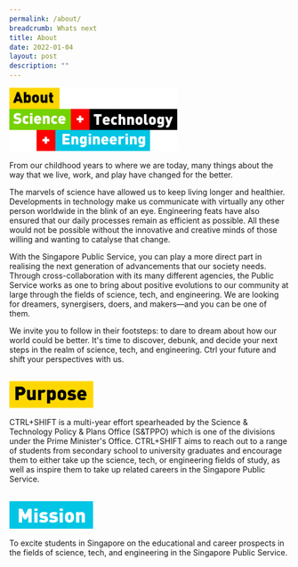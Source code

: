 ```yaml
---
permalink: /about/
breadcrumb: Whats next
title: About
date: 2022-01-04
layout: post
description: ""
---
```

<style>
.about {
    width:60%;
	  text-align: left; 
}
.about img {
    max-width:100%;
    height:auto;
}
</style>
<div class="about">
    <img src="/images/About%20Us/about%20STE.png">
</div>

From our childhood years to where we are today, many things about the way that we live, work, and play have changed for the better.  
  
The marvels of science have allowed us to keep living longer and healthier. Developments in technology make us communicate with virtually any other person worldwide in the blink of an eye. Engineering feats have also ensured that our daily processes remain as efficient as possible. All these would not be possible without the innovative and creative minds of those willing and wanting to catalyse that change.  
  
With the Singapore Public Service, you can play a more direct part in realising the next generation of advancements that our society needs. Through cross-collaboration with its many different agencies, the Public Service works as one to bring about positive evolutions to our community at large through the fields of science, tech, and engineering. We are looking for dreamers, synergisers, doers, and makers—and you can be one of them.  
  
We invite you to follow in their footsteps: to dare to dream about how our world could be better. It's time to discover, debunk, and decide your next steps in the realm of science, tech, and engineering. Ctrl your future and shift your perspectives with us.

<br> 

<style>
.purpose {
    width:30%;
	  text-align: left; 
}
.purpose img {
    max-width:100%;
    height:auto;
}
</style>
<div class="purpose">
    <img src="/images/About%20Us/purpose.png">
</div>


CTRL+SHIFT is a multi-year effort spearheaded by the Science & Technology Policy & Plans Office (S&TPPO) which is one of the divisions under the Prime Minister's Office. CTRL+SHIFT aims to reach out to a range of students from secondary school to university graduates and encourage them to either take up the science, tech, or engineering fields of study, as well as inspire them to take up related careers in the Singapore Public Service.

<br> 

<style>
.mission {
    width:30%;
	  text-align: left; 
}
.mission img {
    max-width:100%;
    height:auto;
}
</style>
<div class="mission">
    <img src="/images/About%20Us/Mission.png">
</div>

To excite students in Singapore on the educational and career prospects in the fields of science, tech, and engineering in the Singapore Public Service.